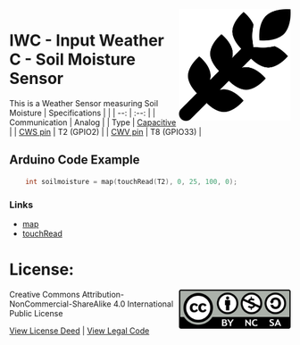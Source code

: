 <img src="assets/IWC.svg" width=200 align="right">

# IWC - Input Weather C - Soil Moisture Sensor
This is a Weather Sensor measuring Soil Moisture
| Specifications | |
| --: | :--: |
| Communication | Analog |
| Type | [Capacitive](https://en.wikipedia.org/wiki/Capacitive_sensing) |
| [CWS pin](https://github.com/domino4com/CWS) | T2 (GPIO2) |
| [CWV pin](https://github.com/domino4com/CWV) | T8 (GPIO33) |

## Arduino Code Example
```c
    int soilmoisture = map(touchRead(T2), 0, 25, 100, 0);
```
### Links
- [map](https://www.arduino.cc/reference/en/language/functions/math/map/)
- [touchRead](https://randomnerdtutorials.com/esp32-touch-pins-arduino-ide/)

# License: 
<img src="assets/CC-BY-NC-SA.png" width=200 align="right">
Creative Commons Attribution-NonCommercial-ShareAlike 4.0 International Public License

[View License Deed](https://creativecommons.org/licenses/by-nc-sa/4.0/) | [View Legal Code](https://creativecommons.org/licenses/by-nc-sa/4.0/legalcode)
